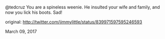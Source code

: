 @tedcruz You are a spineless weenie. He insulted your wife and family, and now you lick his boots. Sad! 

original: http://twitter.com/jimmylittle/status/839971597595246593 

March 09, 2017